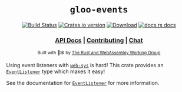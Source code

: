 <div align="center">

  <h1><code>gloo-events</code></h1>

  <p>
    <a href="https://travis-ci.org/rustasync/gloo-events"><img src="https://img.shields.io/azure-devops/build/rustwasm/gloo/6.svg?style=flat-square" alt="Build Status" /></a>
    <a href="https://crates.io/crates/gloo-events"><img src="https://img.shields.io/crates/v/gloo-events.svg?style=flat-square" alt="Crates.io version" /></a>
    <a href="https://crates.io/crates/gloo-events"><img src="https://img.shields.io/crates/d/gloo-events.svg?style=flat-square" alt="Download" /></a>
    <a href="https://docs.rs/gloo-events"><img src="https://img.shields.io/badge/docs-latest-blue.svg?style=flat-square" alt="docs.rs docs" /></a>
  </p>

  <h3>
    <a href="https://docs.rs/gloo-events">API Docs</a>
    <span> | </span>
    <a href="https://github.com/rustwasm/gloo/blob/master/CONTRIBUTING.md">Contributing</a>
    <span> | </span>
    <a href="https://discordapp.com/channels/442252698964721669/443151097398296587">Chat</a>
  </h3>

  <sub>Built with 🦀🕸 by <a href="https://rustwasm.github.io/">The Rust and WebAssembly Working Group</a></sub>
</div>

Using event listeners with [`web-sys`](https://crates.io/crates/web-sys) is hard! This crate provides an [`EventListener`](struct.EventListener.html) type which makes it easy!

See the documentation for [`EventListener`](struct.EventListener.html) for more information.
